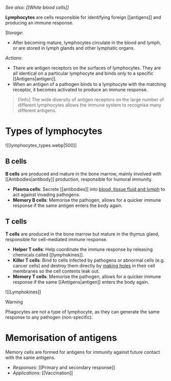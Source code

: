 *See also: [[White blood cells]]*

**Lymphocytes** are cells responsible for <span class="hi-green">identifying</span> foreign [[antigens]] and producing an immune response.

*Storage*:
- After becoming mature, lymphocytes circulate in the <span class="hi-blue">blood and lymph</span>, or are stored in <span class="hi-blue">lymph glands</span> and other lymphatic organs.

*Actions*:
- There are antigen receptors on the surfaces of lymphocytes. They are all <span class="hi-green">identical on a particular lymphocyte</span> and binds only to a specific [[Antigens|antigen]].
- When an antigen of a pathogen binds to a lymphocyte with the matching receptor, it becomes <span class="hi-blue">activated</span> to produce an immune response.

> [!info]
> The wide diversity of antigen receptors on the large number of different lymphocytes allows the immune system to recognise many different antigens.

# Types of lymphocytes
![[lymphocytes_types.webp|500]]

## B cells
**B cells** are produced and mature in the <span class="hi-blue">bone marrow</span>, mainly involved with [[Antibodies|antibody]] production, responsible for <span class="hi-orange">humoral immunity</span>.
- **Plasma cells**: Secrete [[antibodies]] into <u>blood, tissue fluid and lymph</u> to act against invading pathogens.
- **Memory B cells**: <span class="hi-green">Memorise</span> the pathogen, allows for a quicker immune response if the same antigen enters the body again.

## T cells
**T cells** are produced in the bone marrow but mature in the <span class="hi-blue">thymus gland</span>, responsible for <span class="hi-orange">cell-mediated immune response</span>.
- **Helper T cells**: Help coordinate the immune response by releasing chemicals called [[lymphokines]].
- **Killer T cells**: Bind to cells infected by pathogens or abnormal cells (e.g. cancer cells) and <span class="hi-green">destroy them directly</span> by <u>making holes</u> in their cell membranes so the cell contents leak out.
- **Memory T cells**: <span class="hi-green">Memorise</span> the pathogen, allows for a quicker immune response if the same [[Antigens|antigen]] enters the body again.

![[Lymphokines]]

> [!warning]
> <span class="hi-blue">Phagocytes</span> are not a type of lymphocyte, as they can generate the same response to any pathogen (non-specific).

# Memorisation of antigens
Memory cells are formed for antigens for immunity against future contact with the same antigens.
- *Responses*: [[Primary and secondary response]]
- *Applications*: [[Vaccination]]
